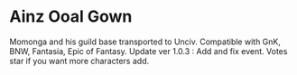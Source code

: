 # Ainz Ooal Gown
Momonga and his guild base transported to Unciv.
Compatible with GnK, BNW, Fantasia, Epic of Fantasy.
Update ver 1.0.3 : Add and fix event.
Votes star if you want more characters add.
